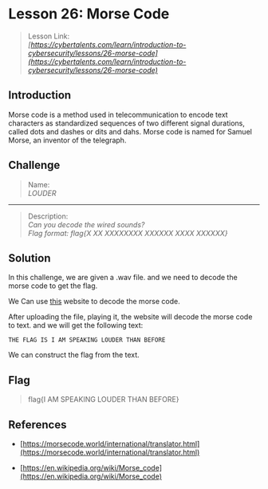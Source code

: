 # Lesson 26: Morse Code

> Lesson Link:\
> *[https://cybertalents.com/learn/introduction-to-cybersecurity/lessons/26-morse-code](https://cybertalents.com/learn/introduction-to-cybersecurity/lessons/26-morse-code)*

## Introduction

Morse code is a method used in telecommunication to encode text characters as standardized sequences of two different signal durations, called dots and dashes or dits and dahs. Morse code is named for Samuel Morse, an inventor of the telegraph.

## Challenge

> Name:\
> *LOUDER*

---

> Description:\
> *Can you decode the wired sounds?*\
> *Flag format: flag{X XX XXXXXXXX XXXXXX XXXX XXXXXX}*

## Solution

In this challenge, we are given a .wav file. and we need to decode the morse code to get the flag.

We Can use [this](https://morsecode.world/international/decoder/audio-decoder-adaptive.html) website to decode the morse code.

After uploading the file, playing it, the website will decode the morse code to text. and we will get the following text:

```text
THE FLAG IS I AM SPEAKING LOUDER THAN BEFORE
```

We can construct the flag from the text.

## Flag

> flag{I AM SPEAKING LOUDER THAN BEFORE}

## References

- [https://morsecode.world/international/translator.html](https://morsecode.world/international/translator.html)

- [https://en.wikipedia.org/wiki/Morse_code](https://en.wikipedia.org/wiki/Morse_code)